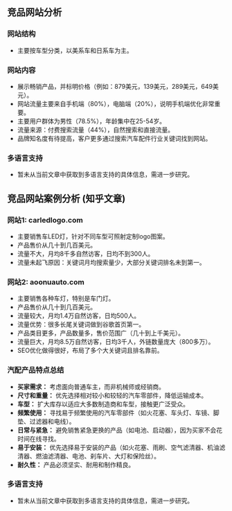 ## 竞品网站分析

### 网站结构
- 主要按车型分类，以美系车和日系车为主。

### 网站内容
- 展示畅销产品，并标明价格（例如：879美元，139美元，289美元，649美元）。
- 网站流量主要来自手机端（80%），电脑端（20%），说明手机端优化非常重要。
- 主要用户群体为男性（78.5%），年龄集中在25-54岁。
- 流量来源：付费搜索流量（44%），自然搜索和直接流量。
- 品牌知名度有待提高，客户更多通过搜索汽车配件行业关键词找到网站。

### 多语言支持
- 暂未从当前文章中获取到多语言支持的具体信息，需进一步研究。



## 竞品网站案例分析 (知乎文章)

### 网站1: carledlogo.com
- 主要销售车LED灯，针对不同车型可照射定制logo图案。
- 产品售价从几十到几百美元。
- 流量不大，月均8千多自然访客，日均不到300人。
- 流量未起飞原因：关键词月均搜索量少，大部分关键词排名未到第一。

### 网站2: aoonuauto.com
- 主要销售各种车灯，特别是车门灯。
- 产品售价从几十到几百美元。
- 流量较大，月均1.4万自然访客，日均500人。
- 流量优势：很多长尾关键词做到谷歌首页第一。
- 产品类目更多，产品数量多，售价范围广（几十到上千美元）。
- 流量巨大，月均8.5万自然访客，日均3千人，外链数量庞大（800多万）。
- SEO优化做得很好，布局了多个大关键词且排名靠前。

### 汽配产品特点总结
- **买家需求：** 考虑面向普通车主，而非机械师或经销商。
- **尺寸和重量：** 优先选择相对较小和较轻的汽车零部件，降低运输成本。
- **车型：** 扩大库存以适应大多数制造商和车型，接触更广泛受众。
- **频繁使用：** 寻找易于频繁使用的汽车零部件（如火花塞、车头灯、车镜、脚垫、过滤器和电线）。
- **日常与紧急：** 避免销售紧急更换的产品（如电池、启动器），因为买家不会花时间在线寻找。
- **易于安装：** 优先选择易于安装的产品（如火花塞、雨刷、空气滤清器、机油滤清器、燃油滤清器、电池、刹车片、大灯和保险丝）。
- **耐久性：** 产品必须坚实、耐用和制作精良。

### 多语言支持
- 暂未从当前文章中获取到多语言支持的具体信息，需进一步研究。

